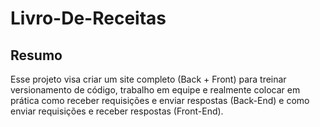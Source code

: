 # Livro-De-Receitas

## Resumo

Esse projeto visa criar um site completo (Back + Front) para treinar versionamento de código, trabalho em equipe e realmente colocar em prática como receber requisições e enviar respostas (Back-End) e como enviar requisições e receber respostas (Front-End).
